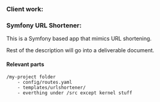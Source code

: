  ### Client work:
	 

### Symfony URL Shortener:
This is a Symfony based app that mimics URL shortening.

Rest of the description will go into a deliverable document.


 
#### Relevant parts 
```
/my-project folder
 	- config/routes.yaml
 	- templates/urlshortener/
 	- everthing under /src except kernel stuff
 	
```


